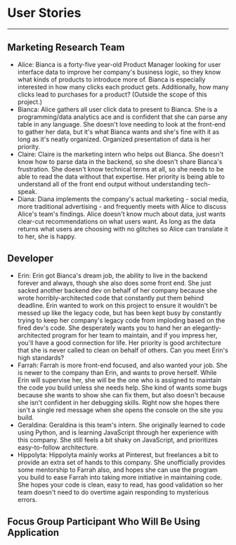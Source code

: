 # User Stories
*********************************************************************
## Marketing Research Team
* Alice: Bianca is a forty-five year-old Product Manager looking for user interface data to improve her company's business logic, so they know what kinds of products to introduce more of. Bianca is especially interested in how many clicks each product gets. Additionally, how many clicks lead to purchases for a product? (Outside the scope of this project.)
* Bianca: Alice gathers all user click data to present to Bianca. She is a programming/data analytics ace and is confident that she can parse any table in any language. She doesn't love needing to look at the front-end to gather her data, but it's what Bianca wants and she's fine with it as long as it's neatly organized. Organized presentation of data is her priority.
* Claire: Claire is the marketing intern who helps out Bianca. She doesn't know how to parse data in the backend, so she doesn't share Bianca's frustration. She doesn't know technical terms at all, so she needs to be able to read the data without that expertise. Her priority is being able to understand all of the front end output without understanding tech-speak.
* Diana: Diana implements the company's actual marketing - social media, more traditional advertising - and frequently meets with Alice to discuss Alice's team's findings. Alice doesn't know much about data, just wants clear-cut recommendations on what users want. As long as the data returns what users are choosing with no glitches so Alice can translate it to her, she is happy.

## Developer
* Erin: Erin got Bianca's dream job, the ability to live in the backend forever and always, though she also does some front end. She just sacked another backend dev on behalf of her company because she wrote horribly-architected code that constantly put them behind deadline. Erin wanted to work on this project to ensure it wouldn't be messed up like the legacy code, but has been kept busy by constantly trying to keep her company's legacy code from imploding based on the fired dev's code. She desperately wants you to hand her an elegantly-architected program for her team to maintain, and if you impress her, you'll have a good connection for life. Her priority is good architecture that she is never called to clean on behalf of others. Can you meet Erin's high standards?
* Farrah: Farrah is more front-end focused, and also wanted your job. She is newer to the company than Erin, and wants to prove herself. While Erin will supervise her, she will be the one who is assigned to maintain the code you build unless she needs help. She kind of wants some bugs because she wants to show she can fix them, but also doesn't because she isn't confident in her debugging skills. Right now she hopes there isn't a single red message when she opens the console on the site you build.
* Geraldina: Geraldina is this team's intern. She originally learned to code using Python, and is learning JavaScript through her experience with this company. She still feels a bit shaky on JavaScript, and prioritizes easy-to-follow architecture.
* Hippolyta: Hippolyta mainly works at Pinterest, but freelances a bit to provide an extra set of hands to this company. She unofficially provides some mentorship to Farrah also, and hopes she can use the program you build to ease Farrah into taking more initiative in maintaining code. She hopes your code is clean, easy to read, has good validation so her team doesn't need to do overtime again responding to mysterious errors.

## Focus Group Participant Who Will Be Using Application
